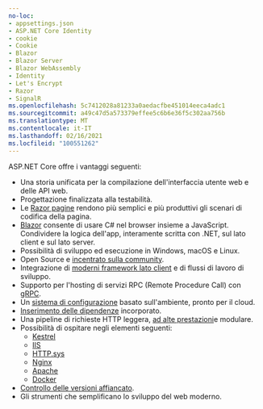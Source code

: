 ```yaml
---
no-loc:
- appsettings.json
- ASP.NET Core Identity
- cookie
- Cookie
- Blazor
- Blazor Server
- Blazor WebAssembly
- Identity
- Let's Encrypt
- Razor
- SignalR
ms.openlocfilehash: 5c7412028a81233a0aedacfbe451014eeca4adc1
ms.sourcegitcommit: a49c47d5a573379effee5c6b6e36f5c302aa756b
ms.translationtype: MT
ms.contentlocale: it-IT
ms.lasthandoff: 02/16/2021
ms.locfileid: "100551262"
---
```

ASP.NET Core offre i vantaggi seguenti:

* Una storia unificata per la compilazione dell'interfaccia utente web e delle API web.
* Progettazione finalizzata alla testabilità.
* Le [ Razor pagine](xref:razor-pages/index) rendono più semplici e più produttivi gli scenari di codifica della pagina.
* [Blazor](xref:blazor/index) consente di usare C# nel browser insieme a JavaScript. Condividere la logica dell'app, interamente scritta con .NET, sul lato client e sul lato server.
* Possibilità di sviluppo ed esecuzione in Windows, macOS e Linux.
* Open Source e [incentrato sulla community](https://live.asp.net/).
* Integrazione di [moderni framework lato client](xref:blazor/index) e di flussi di lavoro di sviluppo.
* Supporto per l'hosting di servizi RPC (Remote Procedure Call) con [gRPC](xref:grpc/index).
* Un [sistema di configurazione](xref:fundamentals/configuration/index) basato sull'ambiente, pronto per il cloud.
* [Inserimento delle dipendenze](xref:fundamentals/dependency-injection) incorporato.
* Una pipeline di richieste HTTP leggera, [ad alte prestazioni](https://github.com/aspnet/benchmarks)e modulare.
* Possibilità di ospitare negli elementi seguenti:
  * [Kestrel](xref:fundamentals/servers/kestrel)
  * [IIS](xref:host-and-deploy/iis/index)
  * [HTTP.sys](xref:fundamentals/servers/httpsys)
  * [Nginx](xref:host-and-deploy/linux-nginx)
  * [Apache](xref:host-and-deploy/linux-apache)
  * [Docker](xref:host-and-deploy/docker/index)
* [Controllo delle versioni affiancato](/dotnet/standard/choosing-core-framework-server#side-by-side-net-versions-per-application-level).
* Gli strumenti che semplificano lo sviluppo del web moderno.

